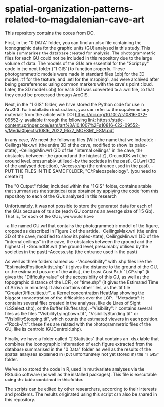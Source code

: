 # spatial-organization-patterns-related-to-magdalenian-cave-art
This repository contains the codes from DOI.

First, in the "0 DATA" folder, you can find an .xlsx file containing the iconographic data for the graphic units (GU) analysed in this study. This table summarises the database created for analysis. The photogrammetric files for each GU could not be included in this repository due to the large volume of data. The models of the GUs are essential for the "Script.py" code in the next folder ("1 GIS") to function properly. These photogrammetric models were made in standard files (.obj for the 3D model, .tif for the texture, and .mtl for the mapping), and were archived after being georeferenced using common markers with the cave's point cloud. Later, the 3D model (.obj) for each GU was converted to a .wrl file, so that they could be processed through ArcGIS.


Next, in the "1 GIS" folder, we have stored the Python code for use in ArcGIS. For installation instructions, you can refer to the supplementary materials from the article with DOI https://doi.org/10.1007/s10816-022-09552-y, available through the following link: https://static-content.springer.com/esm/art%3A10.1007%2Fs10816-022-09552-y/MediaObjects/10816_2022_9552_MOESM1_ESM.pdf

In any case, We need the following files (With the name that we indicate): 
-CeilingsMax.wrl (the entire 3D of the cave, modified to show its paleo-state), 
-CeilingsMin.wrl (3D of the "internal ceilings" in the cave, the obstacles between 
-the ground and the highest Z), GroundOK.wrl (the ground level, presumably utilised 
-by the societies in the past), GU.wrl (3D of the analysed depiction), 
-Access.shp (the entrance used in the past).
-PUT THE FILES IN THE SAME FOLDER, "C/:Paleospeleology". (you need to create it)

The "0 Output" folder, included within the "1 GIS" folder, contains a table that summarises the statistical data obtained by applying the code from this repository to each of the GUs analysed in this research.

Unfortunately, it was not possible to store the generated data for each of the GUs because of its size (each GU contains an average size of 1.5 Gb). That is, for each of the GUs, we would have:

-a file named GU.wrl that contains the photogrammetric model of the figure, cropped as described in Figure 2 of the article.
-CeilingsMax.wrl (the entire 3D of the cave, modified to show its paleo-state), CeilingsMin.wrl (3D of the "internal ceilings" in the cave, the obstacles between  the ground and the highest Z)
-GroundOK.wrl (the ground level, presumably utilised by the societies in the past)
-Access.shp (the entrance used in the past)

As well as three folders named as:
-"Accessibility" with .shp files like the "EstimatedPositionArtist.shp" (it gives the distance to the ground of the GU, or the estimated posture of the artist), the Least Cost Path "LCP.shp" (it gives the "Difficulty value" of the accessibility of this GU, as well as the topographic distance of the LCP), or "time.shp" (it gives the Estimated Time of Arrival in minutes). It also contains other files, as the .tif file "GreaterDifficulties.tif", a Kernel concentration HeatMap showing the biggest concentration of the difficulties over the LCP.
-"Metadata": It contains several files created in the analyses, like de Lines of Sight (LSSelect.shp), or the Buffer (Buffer.shp).
-"Visibility": it contains several files as the files "VisibilityLyingDown.tif", "VisibilityStanding.tif" or "VisibilityStooping.tif", which counts the estimated viewers in each position.
-"Rock-Art": these files are related with the photogrammetric files of the GU, like its centroid (GUCentroid.shp).

Finally, we have a folder called "2 Statistics" that contains an .xlsx table that combines the iconographic information of each figure extracted from the database summarised in the "0 Data" folder, as well as the results of the spatial analyses explained in (but unfortunately not yet stored in) the "1 GIS" folder.

We've also stored the code in R, used in multivariate analyses via the RStudio software (as well as the installed packages). This file is executable using the table contained in this folder.

The scripts can be edited by other researchers, according to their interests and problems. The results originated using this script can also be shared in this repository.

